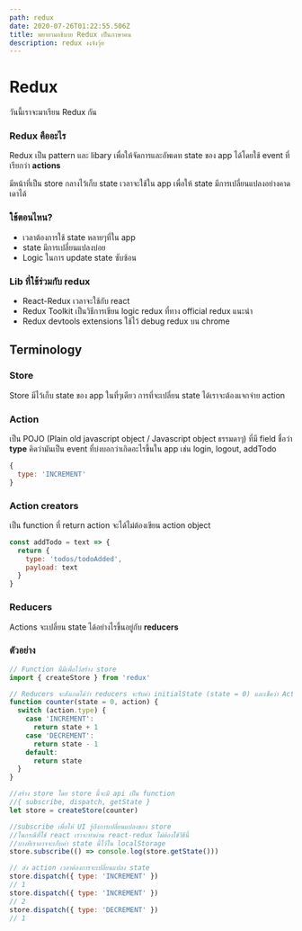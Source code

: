 ```yaml
---
path: redux
date: 2020-07-26T01:22:55.506Z
title: พยายามอธิบาย Redux เป็นภาษาคน
description: redux งงจังวุ้ย
---
```

# Redux
วันนี้เราจะมาเรียน Redux กัน

### Redux คืออะไร
Redux เป็น pattern และ libary เพื่อให้จัดการและอัพเดท state ของ app ได้โดยใช้ event ที่เรียกว่า **actions**

มีหน้าที่เป็น store กลางไว้เก็บ state เวลาจะใช้ใน app เพื่อให้ state มีการเปลี่ยนแปลงอย่างคาดเดาได้

### ใช้ตอนไหน?
- เวลาต้องการใช้ state หลายๆที่ใน app
- state มีการเปลี่ยนแปลงบ่อย
- Logic ในการ update state ซับซ้อน

### Lib ที่ใช้ร่วมกับ redux
- React-Redux เวลาจะใช้กับ react
- Redux Toolkit เป็นวิธีการเขียน logic redux ที่ทาง official redux แนะนำ
- Redux devtools extensions ใช้ไว้ debug redux บน chrome

## Terminology

### Store
Store มีไว้เก็บ state ของ app ในที่ๆเดียว
การที่จะเปลี่ยน state ได้เราจะต้องแจกจ่าย action

### Action
เป็น POJO (Plain old javascript object / Javascript object ธรรมดาๆ) ที่มี field ชื่อว่า **type** คิดว่ามันเป็น event ที่บ่งบอกว่าเกิดอะไรขึ้นใน app เช่น login, logout, addTodo
```javascript
{
  type: 'INCREMENT'
}
```

### Action creators
เป็น function ที่ return action จะได้ไม่ต้องเขียน action object
```javascript
const addTodo = text => {
  return {
    type: 'todos/todoAdded',
    payload: text
  }
}
```

### Reducers
Actions จะเปลี่ยน state ได้อย่างไรขึ้นอยู่กับ **reducers**

### ตัวอย่าง

```javascript
// Function นี้มีเพื่อไว้สร้าง store
import { createStore } from 'redux'

// Reducers จะสังเกตได้ว่า reducers จะรับค่า initialState (state = 0) และเช็คว่า Action ที่ถูกส่งมามีค่า type เป็นอะไร และจะทำการปรับ state โดยมีข้อแม่ว่าต้องไม่ mutate state คือห้ามเปลี่ยน state โดยตรง ต้องส่ง object ใหม่ไปในกรณีที่ state เปลี่ยนแปลง
function counter(state = 0, action) {
  switch (action.type) {
    case 'INCREMENT':
      return state + 1
    case 'DECREMENT':
      return state - 1
    default:
      return state
  }
}

//สร้าง store โดย store นี้จะมี api เป็น function
//{ subscribe, dispatch, getState }
let store = createStore(counter)

//subscribe เพื่อให้ UI รู้ถึงการเปลี่ยนแปลงของ store
//ในกรณีที่ใช้ react เราจะทำผ่าน react-redux ไม่ต้องใช้วิธีนี้
//บางทีเราอาจจะเก็บค่า state นี้ไว้ใน localStorage
store.subscribe(() => console.log(store.getState()))

// ส่ง action เวลาต้องการจะเปลี่ยนแปลง state
store.dispatch({ type: 'INCREMENT' })
// 1
store.dispatch({ type: 'INCREMENT' })
// 2
store.dispatch({ type: 'DECREMENT' })
// 1
```